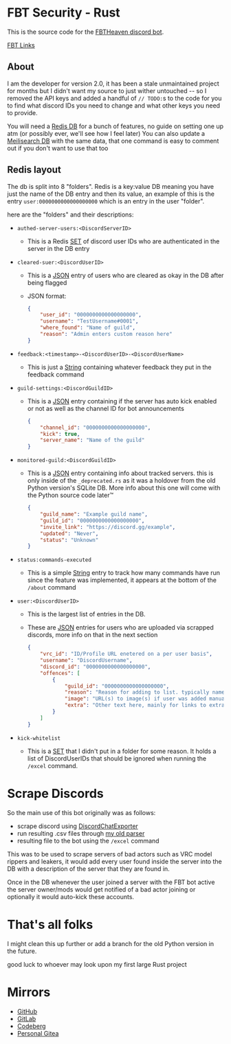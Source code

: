# FBT Security - Rust

This is the source code for the [FBTHeaven discord bot](https://fbtsecurity.fbtheaven.com/).

[FBT Links](https://linktr.ee/FBT_Heaven)

## About

I am the developer for version 2.0, it has been a stale unmaintained project for months but I didn't want my source to just wither untouched -- so I removed the API keys and added a handful of `// TODO:`s to the code for you to find what discord IDs you need to change and what other keys you need to provide.

You will need a [Redis DB](https://redis.io/) for a bunch of features, no guide on setting one up atm (or possibly ever, we'll see how I feel later)
You can also update a [Meilisearch DB](https://www.meilisearch.com/) with the same data, that one command is easy to comment out if you don't want to use that too

## Redis layout

The db is split into 8 "folders".
Redis is a key:value DB meaning you have just the name of the DB entry and then its value, an example of this is the entry `user:0000000000000000000` which is an entry in the user "folder".

here are the "folders" and their descriptions:

- `authed-server-users:<DiscordServerID>`
  - This is a Redis [SET](https://redis.io/docs/latest/develop/data-types/sets/) of discord user IDs who are authenticated in the server in the DB entry
- `cleared-suer:<DiscordUserID>`
  - This is a [JSON](https://redis.io/docs/latest/develop/data-types/json/) entry of users who are cleared as okay in the DB after being flagged
  - JSON format:

    ```json
    {
        "user_id": "0000000000000000000",
        "username": "TestUsername#0001",
        "where_found": "Name of guild",
        "reason": "Admin enters custom reason here"
    }
    ```

- `feedback:<timestamp>-<DiscordUserID>-<DiscordUserName>`
  - This is just a [String](https://redis.io/docs/latest/develop/data-types/strings/) containing whatever feedback they put in the feedback command
- `guild-settings:<DiscordGuildID>`
  - This is a [JSON](https://redis.io/docs/latest/develop/data-types/json/) entry containing if the server has auto kick enabled or not as well as the channel ID for bot announcements

    ```json
    {
        "channel_id": "0000000000000000000",
        "kick": true,
        "server_name": "Name of the guild"
    }
    ```

- `monitored-guild:<DiscordGuildID>`
  - This is a [JSON](https://redis.io/docs/latest/develop/data-types/json/) entry containing info about tracked servers. this is only inside of the `_deprecated.rs` as it was a holdover from the old Python version's SQLite DB. More info about this one will come with the Python source code later™️

    ```json
    {
        "guild_name": "Example guild name",
        "guild_id": "0000000000000000000",
        "invite_link": "https://discord.gg/example",
        "updated": "Never",
        "status": "Unknown"
    }
    ```

- `status:commands-executed`
  - This is a simple [String](https://redis.io/docs/latest/develop/data-types/strings/) entry to track how many commands have run since the feature was implemented, it appears at the bottom of the `/about` command
- `user:<DiscordUserID>`
  - This is the largest list of entries in the DB.
  - These are [JSON](https://redis.io/docs/latest/develop/data-types/json/) entries for users who are uploaded via scrapped discords, more info on that in the next section

    ```json
    {
        "vrc_id": "ID/Profile URL enetered on a per user basis",
        "username": "DiscordUsername",
        "discord_id": "0000000000000000000",
        "offences": [
            {
                "guild_id": "0000000000000000000",
                "reason": "Reason for adding to list. typically name of discord server found, date and a key from the /key command",
                "image": "URL(s) to image(s) if user was added manually for evidence",
                "extra": "Other text here, mainly for links to extra files"
            }
        ]
    }
    ```

- `kick-whitelist`
  - This is a [SET](https://redis.io/docs/latest/develop/data-types/sets/) that I didn't put in a folder for some reason. It holds a list of DiscordUserIDs that should be ignored when running the `/excel` command.

# Scrape Discords

So the main use of this bot originally was as follows:

- scrape discord using [DiscordChatExporter](https://github.com/Tyrrrz/DiscordChatExporter)
- run resulting .csv files through [my old parser](https://github.com/BuyMyMojo/discord-chat-parser)
- resulting file to the bot using the `/excel` command

This was to be used to scrape servers of bad actors such as VRC model rippers and leakers, it would add every user found inside the server into the DB with a description of the server that they are found in.

Once in the DB whenever the user joined a server with the FBT bot active the server owner/mods would get notified of a bad actor joining or optionally it would auto-kick these accounts.

# That's all folks

I might clean this up further or add a branch for the old Python version in the future.

good luck to whoever may look upon my first large Rust project

# Mirrors

- [GitHub](https://github.com/BuyMyMojo/open-fbt)
- [GitLab](https://gitlab.com/BuyMyMojo/open-fbt)
- [Codeberg](https://codeberg.org/BuyMyMojo/open-fbt)
- [Personal Gitea](https://git.buymymojo.net/BuyMyMojo/open-fbt)

<p style="color: rgba(0, 0, 0, 0)">
There are no database files or user entries here, look somewhere else <3
</p>
